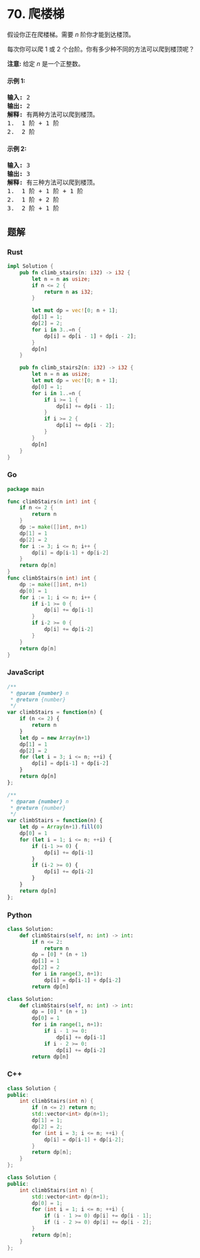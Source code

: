 # 70. 爬楼梯
假设你正在爬楼梯。需要 *n* 阶你才能到达楼顶。

每次你可以爬 1 或 2 个台阶。你有多少种不同的方法可以爬到楼顶呢？

**注意:** 给定 *n* 是一个正整数。

#### 示例 1:
<pre>
<strong>输入:</strong> 2
<strong>输出:</strong> 2
<strong>解释:</strong> 有两种方法可以爬到楼顶。
1.  1 阶 + 1 阶
2.  2 阶
</pre>

#### 示例 2:
<pre>
<strong>输入:</strong> 3
<strong>输出:</strong> 3
<strong>解释:</strong> 有三种方法可以爬到楼顶。
1.  1 阶 + 1 阶 + 1 阶
2.  1 阶 + 2 阶
3.  2 阶 + 1 阶
</pre>

## 题解 
### Rust
```rust
impl Solution {
    pub fn climb_stairs(n: i32) -> i32 {
        let n = n as usize;
        if n <= 2 {
            return n as i32;
        }

        let mut dp = vec![0; n + 1];
        dp[1] = 1;
        dp[2] = 2;
        for i in 3..=n {
            dp[i] = dp[i - 1] + dp[i - 2];
        }
        dp[n]
    }

    pub fn climb_stairs2(n: i32) -> i32 {
        let n = n as usize;
        let mut dp = vec![0; n + 1];
        dp[0] = 1;
        for i in 1..=n {
            if i >= 1 {
                dp[i] += dp[i - 1];
            }
            if i >= 2 {
                dp[i] += dp[i - 2];
            }
        }
        dp[n]
    }
}
```

### Go
```go
package main

func climbStairs(n int) int {
	if n <= 2 {
		return n
	}
	dp := make([]int, n+1)
	dp[1] = 1
	dp[2] = 2
	for i := 3; i <= n; i++ {
		dp[i] = dp[i-1] + dp[i-2]
	}
	return dp[n]
}
func climbStairs(n int) int {
	dp := make([]int, n+1)
	dp[0] = 1
	for i := 1; i <= n; i++ {
		if i-1 >= 0 {
			dp[i] += dp[i-1]
		}
		if i-2 >= 0 {
			dp[i] += dp[i-2]
		}
	}
	return dp[n]
}
```

### JavaScript
```javascript
/**
 * @param {number} n
 * @return {number}
 */
var climbStairs = function(n) {
    if (n <= 2) {
        return n
    }
    let dp = new Array(n+1)
    dp[1] = 1
    dp[2] = 2
    for (let i = 3; i <= n; ++i) {
        dp[i] = dp[i-1] + dp[i-2]
    }
    return dp[n]
};

/**
 * @param {number} n
 * @return {number}
 */
var climbStairs = function(n) {
    let dp = Array(n+1).fill(0)
    dp[0] = 1
    for (let i = 1; i <= n; ++i) {
        if (i-1 >= 0) {
            dp[i] += dp[i-1]
        }
        if (i-2 >= 0) {
            dp[i] += dp[i-2]
        }
    }
    return dp[n]
};
```

### Python
```python
class Solution:
    def climbStairs(self, n: int) -> int:
        if n <= 2:
            return n
        dp = [0] * (n + 1)
        dp[1] = 1
        dp[2] = 2
        for i in range(3, n+1):
            dp[i] = dp[i-1] + dp[i-2]
        return dp[n]

class Solution:
    def climbStairs(self, n: int) -> int:
        dp = [0] * (n + 1)
        dp[0] = 1
        for i in range(1, n+1):
            if i - 1 >= 0:
                dp[i] += dp[i-1]
            if i - 2 >= 0:
                dp[i] += dp[i-2]
        return dp[n]

```

### C++
```c++
class Solution {
public:
    int climbStairs(int n) {
        if (n <= 2) return n;
        std::vector<int> dp(n+1);
        dp[1] = 1;
        dp[2] = 2;
        for (int i = 3; i <= n; ++i) {
            dp[i] = dp[i-1] + dp[i-2];
        }
        return dp[n];
    }
};

class Solution {
public:
    int climbStairs(int n) {
        std::vector<int> dp(n+1);
        dp[0] = 1;
        for (int i = 1; i <= n; ++i) {
            if (i - 1 >= 0) dp[i] += dp[i - 1];
            if (i - 2 >= 0) dp[i] += dp[i - 2];
        }
        return dp[n];
    }
};
```